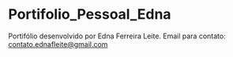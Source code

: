 # Portifolio_Pessoal_Edna

Portifólio desenvolvido por Edna Ferreira Leite.
Email para contato: contato.ednafleite@gmail.com
